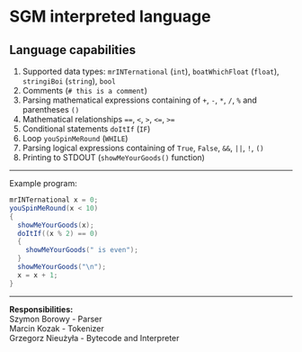 # SGM interpreted language

## Language capabilities

1. Supported data types: `mrINTernational` (`int`), `boatWhichFloat` (`float`), `stringiBoi` (`string`), `bool`
2. Comments (`# this is a comment`)
3. Parsing mathematical expressions containing of `+`, `-`, `*`, `/`, `%` and parentheses `()`
4. Mathematical relationships `==`, `<`, `>`, `<=`, `>=` 
5. Conditional statements `doItIf` (`IF`)
6. Loop `youSpinMeRound` (`WHILE`)
7. Parsing logical expressions containing of `True`, `False`, `&&`, `||`, `!`, `()`
8. Printing to STDOUT (`showMeYourGoods()` function)
---
Example program:
```java
mrINTernational x = 0;
youSpinMeRound(x < 10)
{
  showMeYourGoods(x);
  doItIf((x % 2) == 0)
  {
    showMeYourGoods(" is even");
  }
  showMeYourGoods("\n");
  x = x + 1;
}
```

---
**Responsibilities:**   
Szymon Borowy - Parser  
Marcin Kozak - Tokenizer  
Grzegorz Nieużyła - Bytecode and Interpreter  

